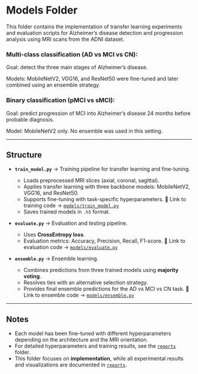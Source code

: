 # Models Folder

This folder contains the implementation of transfer learning experiments and evaluation scripts for Alzheimer’s disease detection and progression analysis using MRI scans from the ADNI dataset.  

### Multi-class classification (AD vs MCI vs CN):

Goal: detect the three main stages of Alzheimer’s disease.

Models: MobileNetV2, VGG16, and ResNet50 were fine-tuned and later combined using an ensemble strategy.

### Binary classification (pMCI vs sMCI):

Goal: predict progression of MCI into Alzheimer’s disease 24 months before probable diagnosis.

Model: MobileNetV2 only. No ensemble was used in this setting.

----

## Structure

- **`train_model.py`** → Training pipeline for transfer learning and fine-tuning.  
  - Loads preprocessed MRI slices (axial, coronal, sagittal).  
  - Applies transfer learning with three backbone models: MobileNetV2, VGG16, and ResNet50.  
  - Supports fine-tuning with task-specific hyperparameters.
  📌 Link to training code → [`models/train_model.py`](Alzheimer-MRI-Preprocessing-FreeSurfer-SliceSelection-DeepLearning-TransferLearning-EnsembleLearning/models/train_model.py)
  - Saves trained models in `.h5` format.  

- **`evaluate.py`** → Evaluation and testing pipeline.  
  - Uses **CrossEntropy loss**.  
  - Evaluation metrics: Accuracy, Precision, Recall, F1-score.
  📌 Link to evaluation code → [`models/evaluate.py`](Alzheimer-MRI-Preprocessing-FreeSurfer-SliceSelection-DeepLearning-TransferLearning-EnsembleLearning/models/evaluate.py)

- **`ensemble.py`** → Ensemble learning.  
  - Combines predictions from three trained models using **majority voting**.  
  - Resolves ties with an alternative selection strategy.  
  - Provides final ensemble predictions for the AD vs MCI vs CN task.
  📌 Link to ensemble code → [`models/ensemble.py`](Alzheimer-MRI-Preprocessing-FreeSurfer-SliceSelection-DeepLearning-TransferLearning-EnsembleLearning/models/ensemble.py) 

----

## Notes
- Each model has been fine-tuned with different hyperparameters depending on the architecture and the MRI orientation.  
- For detailed hyperparameters and training results, see the [`reports`](Alzheimer-MRI-Preprocessing-FreeSurfer-SliceSelection-DeepLearning-TransferLearning-EnsembleLearning/reports/README.md) folder.  
- This folder focuses on **implementation**, while all experimental results and visualizations are documented in [`reports`](Alzheimer-MRI-Preprocessing-FreeSurfer-SliceSelection-DeepLearning-TransferLearning-EnsembleLearning/reports/README.md).  

